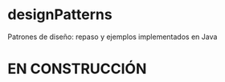 # designPatterns
Patrones de diseño: repaso y ejemplos implementados en Java

<h1>EN CONSTRUCCIÓN </h1>
